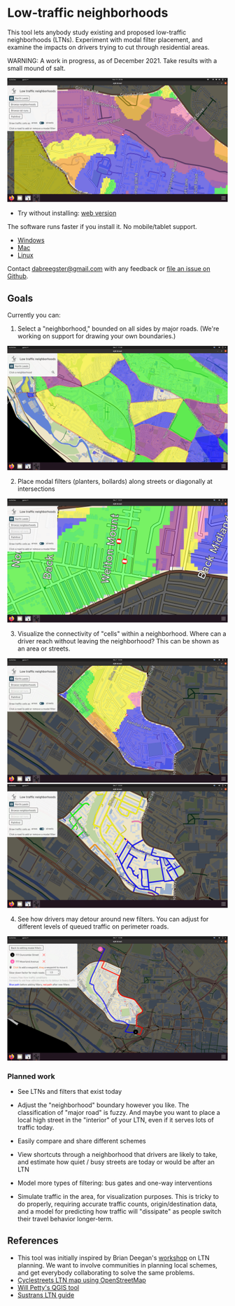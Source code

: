 # Low-traffic neighborhoods

This tool lets anybody study existing and proposed low-traffic neighborhoods
(LTNs). Experiment with modal filter placement, and examine the impacts on
drivers trying to cut through residential areas.

WARNING: A work in progress, as of December 2021. Take results with a small
mound of salt.

![](ltn.png)

- Try without installing:
  [web version](http://play.abstreet.org/0.3.9/ltn.html?system/gb/leeds/maps/north.bin)

The software runs faster if you install it. No mobile/tablet support.

- [Windows](https://github.com/a-b-street/abstreet/releases/download/v0.3.9/abstreet_windows_v0_3_2.zip)
- [Mac](https://github.com/a-b-street/abstreet/releases/download/v0.3.9/abstreet_mac_v0_3_2.zip)
- [Linux](https://github.com/a-b-street/abstreet/releases/download/v0.3.9/abstreet_linux_v0_3_2.zip)

Contact <dabreegster@gmail.com> with any feedback or
[file an issue on Github](https://github.com/a-b-street/abstreet/issues/new).

## Goals

Currently you can:

1. Select a "neighborhood," bounded on all sides by major roads. (We're working
   on support for drawing your own boundaries.)

![](pick_neighborhood.png)

2. Place modal filters (planters, bollards) along streets or diagonally at
   intersections

![](place_filters.png)

3. Visualize the connectivity of "cells" within a neighborhood. Where can a
   driver reach without leaving the neighborhood? This can be shown as an area
   or streets.

![](cells_areas.png) ![](cells_streets.png)

4. See how drivers may detour around new filters. You can adjust for different
   levels of queued traffic on perimeter roads.

![](detour.png)

### Planned work

- See LTNs and filters that exist today

- Adjust the "neighborhood" boundary however you like. The classification of
  "major road" is fuzzy. And maybe you want to place a local high street in the
  "interior" of your LTN, even if it serves lots of traffic today.

- Easily compare and share different schemes

- View shortcuts through a neighborhood that drivers are likely to take, and
  estimate how quiet / busy streets are today or would be after an LTN

- Model more types of filtering: bus gates and one-way interventions

- Simulate traffic in the area, for visualization purposes. This is tricky to do
  properly, requiring accurate traffic counts, origin/destination data, and a
  model for predicting how traffic will "dissipate" as people switch their
  travel behavior longer-term.

## References

- This tool was initially inspired by Brian Deegan's
  [workshop](https://www.youtube.com/watch?v=pHucS2F33W8&t=1052s) on LTN
  planning. We want to involve communities in planning local schemes, and get
  everybody collaborating to solve the same problems.
- [Cyclestreets LTN map using OpenStreetMap](https://www.cyclestreets.org/news/2021/07/25/mapping-ltns/)
- [Will Petty's QGIS tool](https://twitter.com/Microlambert/status/1454017200004739073)
- [Sustrans LTN guide](https://www.sustrans.org.uk/for-professionals/infrastructure/an-introductory-guide-to-low-traffic-neighbourhood-design)
